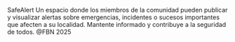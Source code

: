 SafeAlert
Un espacio donde los miembros de la comunidad pueden publicar y visualizar alertas sobre emergencias, incidentes o sucesos importantes que afecten a su localidad. Mantente informado y contribuye a la seguridad de todos.
@FBN 2025
